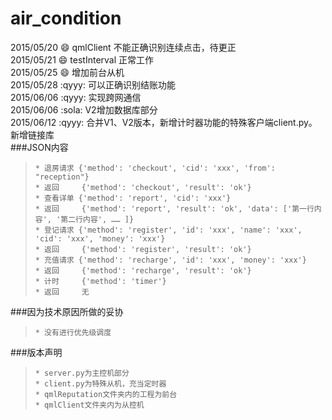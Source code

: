 # air_condition  
2015/05/20 :smile: qmlClient 不能正确识别连续点击，待更正  
2015/05/21 :smile: testInterval 正常工作   
2015/05/25 :smile: 增加前台从机  
2015/05/28 :qyyy: 可以正确识别结账功能  
2015/06/06 :qyyy: 实现跨网通信  
2015/06/06 :sola: V2增加数据库部分  
2015/06/12 :qyyy: 合并V1、V2版本，新增计时器功能的特殊客户端client.py。新增链接库  
###JSON内容
>     * 退房请求 {'method': 'checkout', 'cid': 'xxx', 'from': "reception"}  
>     * 返回     {'method': 'checkout', 'result': 'ok'}
>     * 查看详单 {'method': 'report', 'cid': 'xxx'}  
>     * 返回     {'method': 'report', 'result': 'ok', 'data': ['第一行内容', '第二行内容', …… ]}  
>     * 登记请求 {'method': 'register', 'id': 'xxx', 'name': 'xxx', 'cid': 'xxx', 'money': 'xxx'}
>     * 返回     {'method': 'register', 'result': 'ok'}
>     * 充值请求 {'method': 'recharge', 'id': 'xxx', 'money': 'xxx'}
>     * 返回     {'method': 'recharge', 'result': 'ok'}
>     * 计时     {'method': 'timer'}
>     * 返回     无

###因为技术原因所做的妥协
>     * 没有进行优先级调度


###版本声明
>     * server.py为主控机部分
>     * client.py为特殊从机，充当定时器
>     * qmlReputation文件夹内的工程为前台
>     * qmlClient文件夹内为从控机
